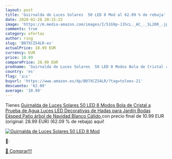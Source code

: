 ```yaml
---
layout: post
title: 'Guirnalda de Luces Solares  50 LED 8 Mod al 62.09 % de rebaja'
date: 2020-02-28 20:15:22
image: 'https://m.media-amazon.com/images/I/51G9p-JJhcL._AC_._SL200_.jpg'
comments: true
category: ofertas
author: ring
slug: 'B07XCZS4LR-es'
actualPrice: 10.99 EUR
currency: EUR
price: 10.99
comparePrice: 28.99 EUR
prodname: 'Guirnalda de Luces Solares  50 LED 8 Modos Bola de Cristal a Prueba de Agua Luces LED Decorativas de Hadas para Jardín  Bodas  Eésped  Patio  árbol de Navidad  Blanco Cálido '
country: 'es'
flag: '🇪🇸'
buyurl: 'https://www.amazon.es/dp/B07XCZS4LR/?tag=tolees-21'
descuento: '62.09'
average: '10.99'
---
```


Tienes [Guirnalda de Luces Solares  50 LED 8 Modos Bola de Cristal a Prueba de Agua Luces LED Decorativas de Hadas para Jardín  Bodas  Eésped  Patio  árbol de Navidad  Blanco Cálido ](https://www.amazon.es/dp/B07XCZS4LR/?tag=tolees-21) con precio final de  10.99 EUR (original: 28.99 EUR) (62.09 %  de rebaja) aqui!

[![Guirnalda de Luces Solares  50 LED 8 Mod](https://m.media-amazon.com/images/I/51G9p-JJhcL._AC_._SL200_.jpg)](https://www.amazon.es/dp/B07XCZS4LR/?tag=tolees-21)

🔎:


[🛒 Comprar!!!](https://www.amazon.es/dp/B07XCZS4LR/?tag=tolees-21)
